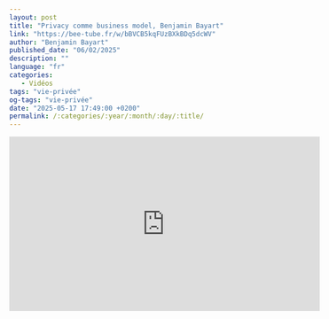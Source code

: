 ```yaml
---
layout: post
title: "Privacy comme business model, Benjamin Bayart"
link: "https://bee-tube.fr/w/bBVCB5kqFUzBXkBDq5dcWV"
author: "Benjamin Bayart"
published_date: "06/02/2025"
description: ""
language: "fr"
categories: 
   - Vidéos
tags: "vie-privée"
og-tags: "vie-privée"
date: "2025-05-17 17:49:00 +0200"
permalink: /:categories/:year/:month/:day/:title/
---
```


<iframe title="Benjamin Bayart - Privacy comme Business Model - Clever Cloud Fest (06/02/2025)" width="560" height="315" src="https://bee-tube.fr/videos/embed/bBVCB5kqFUzBXkBDq5dcWV" frameborder="0" allowfullscreen="" sandbox="allow-same-origin allow-scripts allow-popups allow-forms"></iframe>